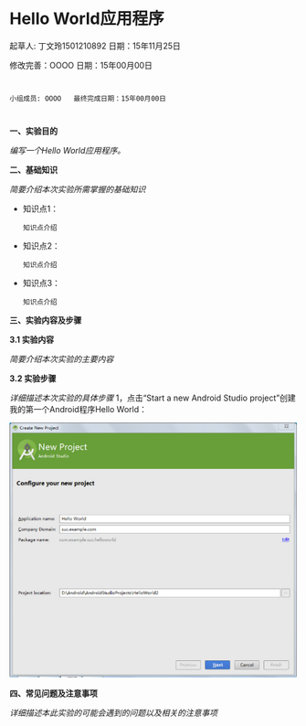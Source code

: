# Hello World应用程序

起草人: 丁文玲1501210892   日期：15年11月25日

修改完善：OOOO   日期：15年00月00日
# 


    小组成员: OOOO   最终完成日期：15年00月00日
# 

**一、实验目的**

*编写一个Hello World应用程序。*

**二、基础知识**

*简要介绍本次实验所需掌握的基础知识*
   
* 知识点1：

      知识点介绍

* 知识点2：

      知识点介绍


* 知识点3：

      知识点介绍


   

**三、实验内容及步骤**

**3.1 实验内容**

*简要介绍本次实验的主要内容*

**3.2 实验步骤**

*详细描述本次实验的具体步骤*
1，点击“Start a new Android Studio project”创建我的第一个Android程序Hello World：

![](图片1.png)

**四、常见问题及注意事项**

*详细描述本此实验的可能会遇到的问题以及相关的注意事项*


